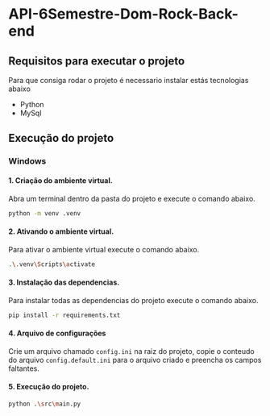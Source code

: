 # API-6Semestre-Dom-Rock-Back-end


## Requisitos para executar o projeto
Para que consiga rodar o projeto é necessario instalar estás tecnologias abaixo

- Python
- MySql

## Execução do projeto
### Windows

#### 1. Criação do ambiente virtual.
Abra um terminal dentro da pasta do projeto e execute o comando abaixo.
```bash
python -m venv .venv
```

#### 2. Ativando o ambiente virtual.
Para ativar o ambiente virtual execute o comando abaixo.
```bash
.\.venv\Scripts\activate
```

#### 3. Instalação das dependencias.
Para instalar todas as dependencias do projeto execute o comando abaixo.
```bash
pip install -r requirements.txt
```

#### 4. Arquivo de configurações
Crie um arquivo chamado `config.ini` na raiz do projeto, copie o conteudo do arquivo `config.default.ini` para o arquivo criado e preencha os campos faltantes.


#### 5. Execução do projeto.
```bash
python .\src\main.py
```